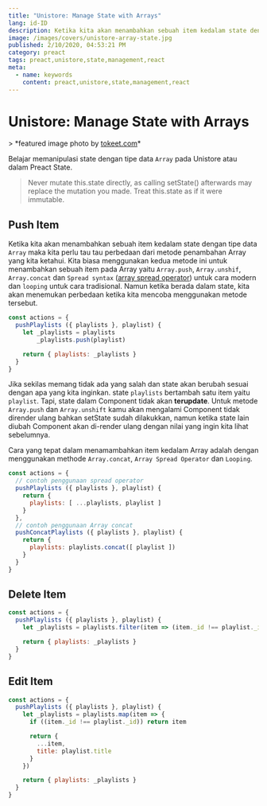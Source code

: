 ```yaml
---
title: "Unistore: Manage State with Arrays"
lang: id-ID
description: Ketika kita akan menambahkan sebuah item kedalam state dengan tipe data `Array` maka kita perlu tau tau perbedaan dari metode penambahan Array yang kita ketahui. 
image: /images/covers/unistore-array-state.jpg
published: 2/10/2020, 04:53:21 PM
category: preact
tags: preact,unistore,state,management,react
meta:
  - name: keywords
    content: preact,unistore,state,management,react
---
```


# Unistore: Manage State with Arrays

<Author name="Ryan Aunur Rassyid" />
<FeaturedImage src="/images/covers/unistore-array-state.jpg" />
> *featured image photo by <u>tokeet.com</u>*

Belajar memanipulasi state dengan tipe data `Array` pada Unistore atau dalam Preact State.

> Never mutate this.state directly, as calling setState() afterwards may replace the mutation you made. Treat this.state as if it were immutable.

## Push Item
Ketika kita akan menambahkan sebuah item kedalam state dengan tipe data `Array` maka kita perlu tau tau perbedaan dari metode penambahan Array yang kita ketahui. Kita biasa menggunakan kedua metode ini untuk menambahkan sebuah item pada Array yaitu `Array.push`, `Array.unshif`, `Array.concat` dan `Spread syntax` ([array spread operator](https://developer.mozilla.org/en-US/docs/Web/JavaScript/Reference/Operators/Spread_syntax)) untuk cara modern dan `looping` untuk cara tradisional. Namun ketika berada dalam state, kita akan menemukan perbedaan ketika kita mencoba menggunakan metode tersebut.

```js
const actions = {
  pushPlaylists ({ playlists }, playlist) {
    let _playlists = playlists
        _playlists.push(playlist)

    return { playlists: _playlists }
  }
}
```

Jika sekilas memang tidak ada yang salah dan state akan berubah sesuai dengan apa yang kita inginkan. state `playlists` bertambah satu item yaitu `playlist`. Tapi, state dalam Component tidak akan **terupdate**. Untuk metode `Array.push` dan `Array.unshift` kamu akan mengalami Component tidak dirender ulang bahkan setState sudah dilakukkan, namun ketika state lain diubah Component akan di-render ulang dengan nilai yang ingin kita lihat sebelumnya. 

Cara yang tepat dalam menamambahkan item kedalam Array adalah dengan menggunakan methode `Array.concat`, `Array Spread Operator` dan `Looping`. 

```js
const actions = {
  // contoh penggunaan spread operator
  pushPlaylists ({ playlists }, playlist) {
    return { 
      playlists: [ ...playlists, playlist ]
    }
  },
  // contoh penggunaan Array concat
  pushConcatPlaylists ({ playlists }, playlist) {
    return { 
      playlists: playlists.concat([ playlist ])
    }
  }
}
```

## Delete Item
```js
const actions = {
  pushPlaylists ({ playlists }, playlist) {
    let _playlists = playlists.filter(item => (item._id !== playlist._id))

    return { playlists: _playlists }
  }
}
```

## Edit Item
```js
const actions = {
  pushPlaylists ({ playlists }, playlist) {
    let _playlists = playlists.map(item => {
      if ((item._id !== playlist._id)) return item

      return {
        ...item,
        title: playlist.title
      }
    })

    return { playlists: _playlists }
  }
}
```

<Disqus />

